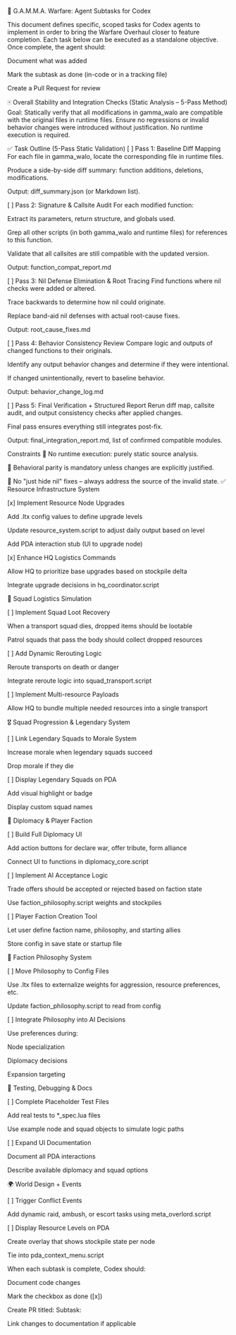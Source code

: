 🧠 G.A.M.M.A. Warfare: Agent Subtasks for Codex

This document defines specific, scoped tasks for Codex agents to implement in order to bring the Warfare Overhaul closer to feature completion. Each task below can be executed as a standalone objective. Once complete, the agent should:

Document what was added

Mark the subtask as done (in-code or in a tracking file)

Create a Pull Request for review

🀄 Overall Stability and Integration Checks (Static Analysis – 5-Pass Method)
Goal:
Statically verify that all modifications in gamma_walo are compatible with the original files in runtime files. Ensure no regressions or invalid behavior changes were introduced without justification. No runtime execution is required.

✅ Task Outline (5-Pass Static Validation)
[ ] Pass 1: Baseline Diff Mapping
For each file in gamma_walo, locate the corresponding file in runtime files.

Produce a side-by-side diff summary: function additions, deletions, modifications.

Output: diff_summary.json (or Markdown list).

[ ] Pass 2: Signature & Callsite Audit
For each modified function:

Extract its parameters, return structure, and globals used.

Grep all other scripts (in both gamma_walo and runtime files) for references to this function.

Validate that all callsites are still compatible with the updated version.

Output: function_compat_report.md

[ ] Pass 3: Nil Defense Elimination & Root Tracing
Find functions where nil checks were added or altered.

Trace backwards to determine how nil could originate.

Replace band-aid nil defenses with actual root-cause fixes.

Output: root_cause_fixes.md

[ ] Pass 4: Behavior Consistency Review
Compare logic and outputs of changed functions to their originals.

Identify any output behavior changes and determine if they were intentional.

If changed unintentionally, revert to baseline behavior.

Output: behavior_change_log.md

[ ] Pass 5: Final Verification + Structured Report
Rerun diff map, callsite audit, and output consistency checks after applied changes.

Final pass ensures everything still integrates post-fix.

Output: final_integration_report.md, list of confirmed compatible modules.

Constraints
🚫 No runtime execution: purely static source analysis.

🧠 Behavioral parity is mandatory unless changes are explicitly justified.

🧽 No "just hide nil" fixes – always address the source of the invalid state.
✅ Resource Infrastructure System

[x] Implement Resource Node Upgrades

Add .ltx config values to define upgrade levels

Update resource_system.script to adjust daily output based on level

Add PDA interaction stub (UI to upgrade node)

[x] Enhance HQ Logistics Commands

Allow HQ to prioritize base upgrades based on stockpile delta

Integrate upgrade decisions in hq_coordinator.script

🚚 Squad Logistics Simulation

[ ] Implement Squad Loot Recovery

When a transport squad dies, dropped items should be lootable

Patrol squads that pass the body should collect dropped resources

[ ] Add Dynamic Rerouting Logic

Reroute transports on death or danger

Integrate reroute logic into squad_transport.script

[ ] Implement Multi-resource Payloads

Allow HQ to bundle multiple needed resources into a single transport

🎖️ Squad Progression & Legendary System

[ ] Link Legendary Squads to Morale System

Increase morale when legendary squads succeed

Drop morale if they die

[ ] Display Legendary Squads on PDA

Add visual highlight or badge

Display custom squad names

🤝 Diplomacy & Player Faction

[ ] Build Full Diplomacy UI

Add action buttons for declare war, offer tribute, form alliance

Connect UI to functions in diplomacy_core.script

[ ] Implement AI Acceptance Logic

Trade offers should be accepted or rejected based on faction state

Use faction_philosophy.script weights and stockpiles

[ ] Player Faction Creation Tool

Let user define faction name, philosophy, and starting allies

Store config in save state or startup file

🧠 Faction Philosophy System

[ ] Move Philosophy to Config Files

Use .ltx files to externalize weights for aggression, resource preferences, etc.

Update faction_philosophy.script to read from config

[ ] Integrate Philosophy into AI Decisions

Use preferences during:

Node specialization

Diplomacy decisions

Expansion targeting

🔧 Testing, Debugging & Docs

[ ] Complete Placeholder Test Files

Add real tests to *_spec.lua files

Use example node and squad objects to simulate logic paths

[ ] Expand UI Documentation

Document all PDA interactions

Describe available diplomacy and squad options

🌍 World Design + Events

[ ] Trigger Conflict Events

Add dynamic raid, ambush, or escort tasks using meta_overlord.script

[ ] Display Resource Levels on PDA

Create overlay that shows stockpile state per node

Tie into pda_context_menu.script

When each subtask is complete, Codex should:

Document code changes

Mark the checkbox as done ([x])

Create PR titled: Subtask: <Name>

Link changes to documentation if applicable
